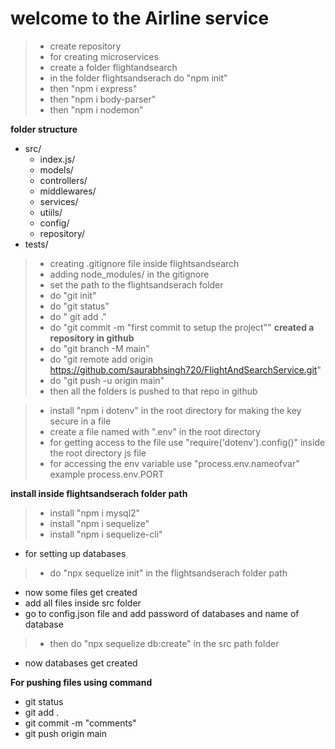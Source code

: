 # welcome to the Airline service
> - create repository
> - for creating microservices
  > - create a folder flightandsearch
> - in the folder flightsandserach do "npm init"
> - then "npm i express"
> - then "npm i body-parser"
> - then "npm i nodemon"

**folder structure**
- src/
   - index.js/
   - models/
   - controllers/
   - middlewares/
   - services/
   - utiils/
   - config/
   - repository/
- tests/


> - creating .gitignore file inside flightsandsearch
> - adding node_modules/ in the gitignore
> - set the path to the flightsandserach folder
> - do "git init"
> - do "git status"
> - do " git add ."
> - do "git commit -m "first commit to setup the project""
**created a repository in github**
> - do "git branch -M main" 
> - do "git remote add origin https://github.com/saurabhsingh720/FlightAndSearchService.git"
> - do "git push -u origin main"
> - then all the folders is pushed to that repo in github


> - install "npm i dotenv" in the root directory for making the key secure in a file
> - create a file named with ".env" in the root directory
> - for getting access to the file use "require('dotenv').config()" inside the root directory js file
> - for accessing the env variable use "process.env.nameofvar"   example  process.env.PORT

**install inside flightsandserach folder path**
> - install "npm i mysql2"
> - install "npm i sequelize"
> - install "npm i sequelize-cli"


- for setting up databases 
> - do "npx sequelize init" in the flightsandserach folder path


- now some files get created
- add all files inside src folder
- go to config.json file and add password of databases and name of database
> - then do "npx sequelize db:create" in the src path folder
- now databases get created


**For pushing files using command**
  - git status
  - git add .
  - git commit -m "comments"
  - git push origin main
